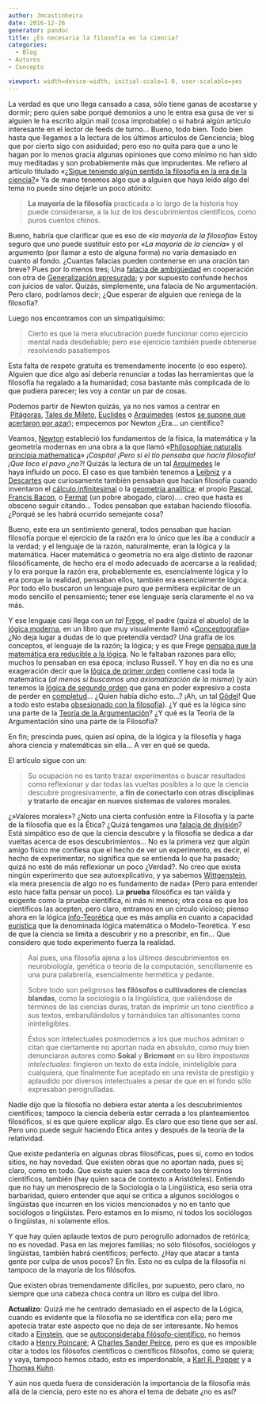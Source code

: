 ```yaml
---
author: Jmcastinheira
date: 2016-12-26
generator: pandoc
title: ¿Es necesaria la filosofía en la ciencia?
categories:
  - Blog
- Autores
- Concepto

viewport: width=device-width, initial-scale=1.0, user-scalable=yes
---
```




La verdad es que uno llega cansado a casa, sólo tiene ganas de acostarse
y dormir; pero quien sabe porqué demonios a uno le entra esa gusa de ver
si alguien le ha escrito algún mail (cosa improbable) o si habrá algún
artículo interesante en el lector de feeds de turno... Bueno, todo bien.
Todo bien hasta que llegamos a la lectura de los últimos artículos de
Genciencia; blog que por cierto sigo con asiduidad; pero eso no quita
para que a uno le hagan por lo menos gracia algunas opiniones que como
mínimo no han sido muy meditadas y son probablemente más que
imprudentes. Me refiero al artículo titulado «[¿Sigue teniendo algún
sentido la filosofía en la era de la
ciencia?](http://www.genciencia.com/no-te-lo-creas/sigue-teniendo-la-filosofia-algun-sentido-en-la-era-de-la-ciencia)»
Ya de mano tenemos algo que a alguien que haya leído algo del tema no
puede sino dejarle un poco atónito:

> **La mayoría de la filosofía** practicada a lo largo de la historia
> hoy puede considerarse, a la luz de los descubrimientos científicos,
> como puros cuentos chinos.

Bueno, habría que clarificar que es eso de «*la mayoría de la
filosofía*» Estoy seguro que uno puede sustituir esto por «*La mayoría
de la ciencia»* y el argumento (por llamar a esto de alguna forma) no
varía demasiado en cuanto al fondo. ¿Cuantas falacias pueden contenerse
en una oración tan breve? Pues por lo menos tres; Una [falacia de
ambigüedad](http://www.monografias.com/trabajos5/fala/fala.shtml#ambi) en
cooperación con otra de [Generalización
apresurada](http://es.wikipedia.org/wiki/Generalizaci%C3%B3n_apresurada);
y por supuesto confunde hechos con juicios de valor. Quizás,
simplemente, una falacia de No argumentación. Pero claro, podríamos
decir; ¿Que esperar de alguien que reniega de la filosofía?

Luego nos encontramos con un simpatiquísimo:

> Cierto es que la mera elucubración puede funcionar como ejercicio
> mental nada desdeñable; pero ese ejercicio también puede obtenerse
> resolviendo pasatiempos

Esta falta de respeto gratuíta es tremendamente inocente (o eso espero).
Alguien que dice algo así debería renunciar a todas las herramientas que
la filosofía ha regalado a la humanidad; cosa bastante más complicada de
lo que pudiera parecer; les voy a contar un par de cosas.

Podemos partir de Newton quizás, ya no nos vamos a centrar en
 [Pitágoras](http://es.wikipedia.org/wiki/Pit%C3%A1goras), [Tales de
Mileto](http://es.wikipedia.org/wiki/Tales_de_Mileto), [Euclides](http://es.wikipedia.org/wiki/Euclides) o [Arquímedes](http://es.wikipedia.org/wiki/Arqu%C3%ADmedes) (estos
[se supone que acertaron por
azar](http://www.genciencia.com/no-te-lo-creas/sigue-teniendo-la-filosofia-algun-sentido-en-la-era-de-la-ciencia));
empecemos por Newton ¿Era... un científico?

Veamos, [Newton](http://es.wikipedia.org/wiki/Isaac_Newton) estableció
los fundamentos de la física, la matemática y la geometría modernas en
una obra a la que llamó «[Philosophiae naturalis principia
mathematica](http://es.wikipedia.org/wiki/Philosophiae_naturalis_principia_mathematica)»
*¡Caspita! ¡Pero si el tío pensaba que hacía filosofía! ¡Que loco el
pavo ¿no?!* Quizás la lectura de un tal
[Arquímedes](http://es.wikipedia.org/wiki/Arquimedes) le
haya influido un poco. El caso es que también tenemos a
[Leibniz](http://es.wikipedia.org/wiki/Gottfried_Wilhelm_Leibniz) y a
[Descartes](http://es.wikipedia.org/wiki/Descartes) que curiosamente
también pensaban que hacían filosofía cuando inventaron el [cálculo
infinitesimal](http://es.wikipedia.org/wiki/C%C3%A1lculo_infinitesimal)
o la [geometría
analítica](http://es.wikipedia.org/wiki/Geometr%C3%ADa_anal%C3%ADtica);
el propio [Pascal](http://es.wikipedia.org/wiki/Blaise_Pascal), [Francis
Bacon](http://es.wikipedia.org/wiki/Francis_Bacon),
o [Fermat](http://es.wikipedia.org/wiki/Fermat) (un pobre abogado,
claro).... creo que hasta es obsceno seguir citando... Todos pensaban
que estaban haciendo filosofía. ¿Porqué se les habrá ocurrido semejante
cosa?

Bueno, este era un sentimiento general, todos pensaban que hacían
filosofía porque el ejercicio de la razón era lo único que les iba a
conducir a la verdad; y el lenguaje de la razón, naturalmente, eran la
lógica y la matemática. Hacer matemática o geometría no era algo
distinto de razonar filosóficamente, de hecho era el modo adecuado de
acercarse a la realidad; y lo era porque la razón era, probablemente es,
esencialmente lógica y lo era porque la realidad, pensaban ellos,
también era esencialmente lógica. Por todo ello buscaron un lenguaje
puro que permitiera explicitar de un modo sencillo el pensamiento; tener
ese lenguaje sería claramente el no va más.

Y ese lenguaje casi llega con *un tal*
[Frege](http://es.wikipedia.org/wiki/Frege), el padre (quizá el abuelo)
de la [lógica
moderna](http://es.wikipedia.org/wiki/L%C3%B3gica_matem%C3%A1tica), en
un libro que muy visualmente llamó
«[Conceptografía](http://es.wikipedia.org/wiki/Gottlob_Frege#Pensamiento)»
¿No deja lugar a dudas de lo que pretendía verdad? Una grafía de los
conceptos, el lenguaje de la razón; la lógica; y es que Frege [pensaba
que la matemática era reducible a la
lógica](http://es.wikipedia.org/wiki/Frege#Logicismo). No le faltaban
razones para ello; muchos lo pensaban en esa época; incluso Russell. Y
hoy en día no es una exageración decir que la [lógica de primer
orden](http://es.wikipedia.org/wiki/L%C3%B3gica_de_primer_orden)
contiene casi toda la matemática (*al menos si buscamos una
axiomatización de la misma*) (y aún tenemos la [lógica de segundo
orden](http://es.wikipedia.org/wiki/L%C3%B3gica_de_segundo_orden) que
gana en poder expresivo a costa de perder en
[completud](http://es.wikipedia.org/wiki/Completitud_sem%C3%A1ntica)...
¿Quien había dicho esto...? ¡Ah, un tal
[Gödel](http://es.wikipedia.org/wiki/G%C3%B6del)! Que a todo esto estaba
[obsesionado con la
filosofía](http://books.google.es/books?id=cy5bVGJlq10C&pg=PA78&lpg=PA78&dq=enrique+alonso+godel&source=bl&ots=XIW3T_OjSw&sig=ox26jTAkbLubJ7VEYy4uP4wwzjY&hl=es&ei=X0-uTOeYC5PZ4Abcv_XDBg&sa=X&oi=book_result&ct=result&resnum=3&ved=0CCAQ6AEwAg)).
¿Y qué es la lógica sino una parte de la [Teoría de la
Argumentación](http://es.wikipedia.org/wiki/Teor%C3%ADa_de_la_argumentaci%C3%B3n)?
¿Y qué es la Teoría de la Argumentación sino una parte de la Filosofía?

En fin; prescinda pues, quien así opina, de la lógica y la filosofía y
haga ahora ciencia y matemáticas sin ella... A ver en qué se queda.

El artículo sigue con un:

> Su ocupación no es tanto trazar experimentos o buscar resultados como
> reflexionar y dar todas las vueltas posibles a lo que la ciencia
> descubre progresivamente, **a fin de conectarlo con otras disciplinas
> y tratarlo de encajar en nuevos sistemas de valores morales**.

¿»Valores morales»? ¿Noto una cierta confusión entre la Filosofía y la
parte de la filosofía que es la Ética? ¿Quizá tengamos una [falacia de
división](http://es.wikipedia.org/wiki/Falacia_de_divisi%C3%B3n)? Está
simpático eso de que la ciencia descubre y la filosofía se dedica a dar
vueltas acerca de esos descubrimientos... No es la primera vez que algún
amigo físico me confiesa que el hecho de ver un experimento, es decir,
el hecho de experimentar, no significa que se entienda lo que ha pasado;
quizá no esté de más reflexionar un poco ¿Verdad?. No creo que exista
ningún experimento que sea autoexplicativo, y ya sabemos
[Wittgenstein](http://es.wikipedia.org/wiki/Ludwig_Wittgenstein), «la
mera presencia de algo no es fundamento de nada» (Pero para entender
esto hace falta pensar un poco). La **prueba** filosófica es tan válida
y exigente como la prueba científica, ni más ni menos; otra cosa es que
los científicos las acepten, pero claro, entramos en un círculo vicioso;
pienso ahora en la lógica
[info-Teorética](http://docs.google.com/viewer?a=v&q=cache:BHlm_88qiqoJ:dlvisit.usc.es/dloxfmrl/estaticos/2010_coloquio/ficheros/Abtract%2520julio%2520ostale.pdf+logica+info+teor%C3%A9tica&hl=es&gl=es&pid=bl&srcid=ADGEEShKT16YAVYxIPINieeQwtwxZEVVJi5ATEKcx1vrq6OVonvG-o1sLapVb_8zFqDapM6TfvWhRtpizJukCBIQCzURvosOPBFiOtcE_v8BX2ZSvYuPJI18lzsavmlVOHuejM-iuQ2h&sig=AHIEtbSE3i5k2BjFSxxW1eVLcBkRWYqAeQ) que
es más amplia en cuanto a capacidad
[eurística](http://es.wikipedia.org/wiki/Heur%C3%ADstica) que la
denominada lógica matemática o Modelo-Teorética. Y eso de que la ciencia
se limita a descubrir y no a prescribir, en fin... Que considero que
todo experimento fuerza la realidad.

> Así pues, una filosofía ajena a los últimos descubrimientos en
> neurobiología, genética o teoría de la computación, sencillamente es
> una pura palabrería, esencialmente hermética y pedante.
>
> Sobre todo son peligrosos **los filósofos o cultivadores de ciencias
> blandas**, como la sociología o la lingüística, que valiéndose de
> términos de las ciencias duras, tratan de imprimir un tono científico
> a sus textos, embarullándolos y tornándolos tan altisonantes como
> ininteligibles.
>
> Éstos son intelectuales posmodernos a los que muchos admiran o citan
> que ciertamente no aportan nada en absoluto, como muy bien denunciaron
> autores como **Sokal** y **Bricmont** en su libro *Imposturas
> intelectuales*: fingieron un texto de esta índole, ininteligible para
> cualquiera, que finalmente fue aceptado en una revista de prestigio y
> aplaudido por diversos intelectuales a pesar de que en el fondo sólo
> expresaban perogrulladas.

Nadie dijo que la filosofía no debiera estar atenta a los
descubrimientos científicos; tampoco la ciencia debería estar cerrada a
los planteamientos filosóficos, si es que quiere explicar algo. Es claro
que eso tiene que ser así. Pero uno puede seguir haciendo Ética antes y
después de la teoría de la relatividad.

Que existe pedantería en algunas obras filosóficas, pues sí, como en
todos sitios, no hay novedad. Que existen obras que no aportan nada,
pues sí; claro, como en todo. Que existe quien saca de contexto los
términos científicos, también (hay quien saca de contexto a
Aristóteles). Entiendo que no hay un menosprecio de la Sociología o la
Lingüística, eso sería otra barbaridad, quiero entender que aquí se
critica a algunos sociólogos o lingüistas que incurren en los vicios
mencionados y no en tanto que sociólogos o lingüistas. Pero estamos en
lo mismo, ni todos los sociólogos o lingüistas, ni solamente ellos.

Y que hay quien aplaude textos de puro perogrullo adornados de retórica;
no es novedad. Pasa en las mejores familias; no sólo filósofos,
sociólogos y lingüistas, también habrá científicos; perfecto. ¿Hay que
atacar a tanta gente por culpa de unos pocos? En fin. Esto no es culpa
de la filosofía ni tampoco de la mayoría de los filósofos.

Que existen obras tremendamente difíciles, por supuesto, pero claro, no
siempre que una cabeza choca contra un libro es culpa del libro.

**Actualizo**: Quizá me he centrado demasiado en el aspecto de la
Lógica, cuando es evidente que la filosofía no se identifica con ella;
pero me apetecía tratar este aspecto que no deja de ser interesante. No
hemos citado a [Einstein](http://es.wikipedia.org/wiki/Albert_Einstein),
que se [autoconsideraba
filósofo-científico](http://www.biografica.info/redei/este-es-mi-pueblo-albert-einstein--69.php),
no hemos citado a [Henry
Poincaré](http://es.wikipedia.org/wiki/Henri_Poincar%C3%A9); A [Charles
Sander Peirce](http://es.wikipedia.org/wiki/Charles_Sanders_Peirce),
pero es que es imposible citar a todos los filósofos científicos o
científicos filósofos, como se quiera; y vaya, tampoco hemos citado,
esto es imperdonable, a [Karl R.
Popper](http://es.wikipedia.org/wiki/Karl_Popper "Karl Popper") y a
[Thomas Kuhn](http://es.wikipedia.org/wiki/Thomas_Kuhn "Thomas Kuhn").

Y aún nos queda fuera de consideración la importancia de la filosofía
más allá de la ciencia, pero este no es ahora el tema de debate ¿no es
así?
